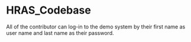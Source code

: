 # HRAS_Codebase
All of the contributor can log-in to the demo system by their first name as user name and last name as their password.
